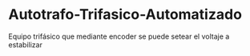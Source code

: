 # Autotrafo-Trifasico-Automatizado
Equipo trifásico que mediante encoder se puede setear el voltaje a estabilizar
